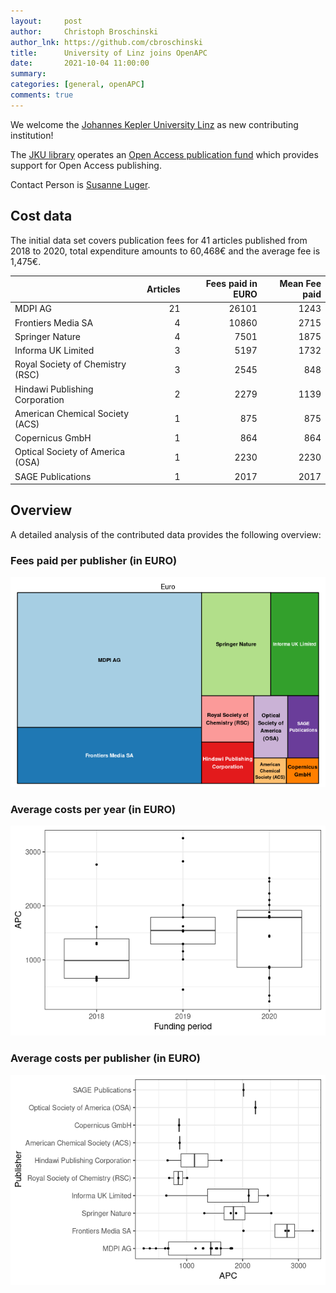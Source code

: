 ```yaml
---
layout:     post
author:     Christoph Broschinski
author_lnk: https://github.com/cbroschinski
title:      University of Linz joins OpenAPC
date:       2021-10-04 11:00:00
summary:    
categories: [general, openAPC]
comments: true
---
```





We welcome the [Johannes Kepler University Linz](https://www.jku.at/) as new contributing institution!

The [JKU library](https://www.jku.at/en/library/) operates an [Open Access publication fund](https://www.jku.at/en/library/service/bibliometrics-and-publication-support/open-access-publishing/publication-fund/) which provides support for Open Access publishing.

Contact Person is [Susanne Luger](mailto:open-access@jku.at).

## Cost data



The initial data set covers publication fees for 41 articles published from 2018 to 2020, total expenditure amounts to 60,468€ and the average fee is 1,475€.


|                                 | Articles| Fees paid in EURO| Mean Fee paid|
|:--------------------------------|--------:|-----------------:|-------------:|
|MDPI AG                          |       21|             26101|          1243|
|Frontiers Media SA               |        4|             10860|          2715|
|Springer Nature                  |        4|              7501|          1875|
|Informa UK Limited               |        3|              5197|          1732|
|Royal Society of Chemistry (RSC) |        3|              2545|           848|
|Hindawi Publishing Corporation   |        2|              2279|          1139|
|American Chemical Society (ACS)  |        1|               875|           875|
|Copernicus GmbH                  |        1|               864|           864|
|Optical Society of America (OSA) |        1|              2230|          2230|
|SAGE Publications                |        1|              2017|          2017|

## Overview

A detailed analysis of the contributed data provides the following overview:

### Fees paid per publisher (in EURO)

![plot of chunk tree_linz_2021_10_04_full](/figure/tree_linz_2021_10_04_full-1.png)

###  Average costs per year (in EURO)

![plot of chunk box_linz_2021_10_04_year_full](/figure/box_linz_2021_10_04_year_full-1.png)

###  Average costs per publisher (in EURO)

![plot of chunk box_linz_2021_10_04_publisher_full](/figure/box_linz_2021_10_04_publisher_full-1.png)
